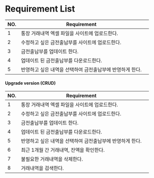 # Requirement List

| NO.  | Requirement                                               |      |
| ---- | --------------------------------------------------------- | ---- |
| 1    | 통장 거래내역 엑셀 파일을 사이트에 업로드한다.            |      |
| 2    | 수정하고 싶은 금전출납부를 사이트에 업로드한다.           |      |
| 3    | 금전출납부를 업데이트 한다.                               |      |
| 4    | 업데이트 된 금전출납부를 다운로드한다.                    |      |
| 5    | 반영하고 싶은 내역을 선택하여 금전출납부에 반영하게 한다. |      |



#### Upgrade version (CRUD)

| NO.  | Requirement                                               |      |
| ---- | --------------------------------------------------------- | ---- |
| 1    | 통장 거래내역 엑셀 파일을 사이트에 업로드한다.            |      |
| 2    | 수정하고 싶은 금전출납부를 사이트에 업로드한다.           |      |
| 3    | 금전출납부를 업데이트 한다.                               |      |
| 4    | 업데이트 된 금전출납부를 다운로드한다.                    |      |
| 5    | 반영하고 싶은 내역을 선택하여 금전출납부에 반영하게 한다. |      |
| 6    | 최근 1개월 간 거래내역, 잔액을 확인한다.                  |      |
| 7    | 불필요한 거래내역을 삭제한다.                             |      |
| 8    | 거래내역을 검색한다.                                      |      |
